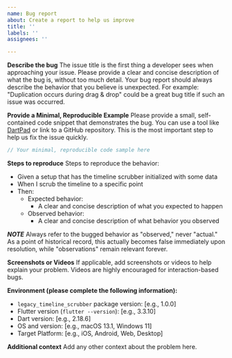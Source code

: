 ```yaml
---
name: Bug report
about: Create a report to help us improve
title: ''
labels: ''
assignees: ''

---
```


**Describe the bug**
The issue title is the first thing a developer sees when approaching your issue. Please provide a clear and concise description of what the bug is, without too much detail. Your bug report should always describe the behavior that you believe is unexpected. For example: "Duplication occurs during drag & drop" could be a great bug title if such an issue was occurred.

**Provide a Minimal, Reproducible Example**
Please provide a small, self-contained code snippet that demonstrates the bug. You can use a tool like [DartPad](https://dartpad.dev/) or link to a GitHub repository. This is the most important step to help us fix the issue quickly.

```dart
// Your minimal, reproducible code sample here
```

**Steps to reproduce**
Steps to reproduce the behavior:
- Given a setup that has the timeline scrubber initialized with some data
- When I scrub the timeline to a specific point
- Then:
  - Expected behavior:
    - A clear and concise description of what you expected to happen
  - Observed behavior:
    - A clear and concise description of what behavior you observed

***NOTE***
Always refer to the bugged behavior as "observed," never "actual." As a point of historical record, this actually becomes false immediately upon resolution, while "observations" remain relevant forever.

**Screenshots or Videos**
If applicable, add screenshots or videos to help explain your problem. Videos are highly encouraged for interaction-based bugs.

**Environment (please complete the following information):**
 - `legacy_timeline_scrubber` package version: [e.g., 1.0.0]
 - Flutter version (`flutter --version`): [e.g., 3.3.10]
 - Dart version: [e.g., 2.18.6]
 - OS and version: [e.g., macOS 13.1, Windows 11]
 - Target Platform: [e.g., iOS, Android, Web, Desktop]

**Additional context**
Add any other context about the problem here.
